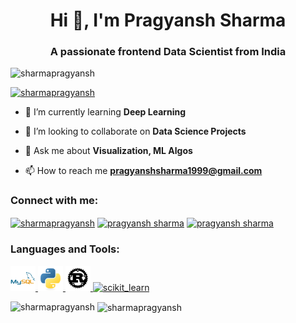 <h1 align="center">Hi 👋, I'm Pragyansh Sharma</h1>
<h3 align="center">A passionate frontend Data Scientist from India</h3>

<p align="left"> <img src="https://komarev.com/ghpvc/?username=sharmapragyansh&label=Profile%20views&color=0e75b6&style=flat" alt="sharmapragyansh" /> </p>

<p align="left"> <a href="https://twitter.com/sharmapragyansh" target="blank"><img src="https://img.shields.io/twitter/follow/sharmapragyansh?logo=twitter&style=for-the-badge" alt="sharmapragyansh" /></a> </p>

- 🌱 I’m currently learning **Deep Learning**

- 👯 I’m looking to collaborate on **Data Science Projects**

- 💬 Ask me about **Visualization, ML Algos**

- 📫 How to reach me **pragyanshsharma1999@gmail.com**

<h3 align="left">Connect with me:</h3>
<p align="left">
<a href="https://twitter.com/sharmapragyansh" target="blank"><img align="center" src="https://raw.githubusercontent.com/rahuldkjain/github-profile-readme-generator/master/src/images/icons/Social/twitter.svg" alt="sharmapragyansh" height="30" width="40" /></a>
<a href="https://linkedin.com/in/pragyansh sharma" target="blank"><img align="center" src="https://raw.githubusercontent.com/rahuldkjain/github-profile-readme-generator/master/src/images/icons/Social/linked-in-alt.svg" alt="pragyansh sharma" height="30" width="40" /></a>
<a href="https://kaggle.com/pragyansh sharma" target="blank"><img align="center" src="https://raw.githubusercontent.com/rahuldkjain/github-profile-readme-generator/master/src/images/icons/Social/kaggle.svg" alt="pragyansh sharma" height="30" width="40" /></a>
</p>

<h3 align="left">Languages and Tools:</h3>
<p align="left"> <a href="https://www.mysql.com/" target="_blank"> <img src="https://raw.githubusercontent.com/devicons/devicon/master/icons/mysql/mysql-original-wordmark.svg" alt="mysql" width="40" height="40"/> </a> <a href="https://www.python.org" target="_blank"> <img src="https://raw.githubusercontent.com/devicons/devicon/master/icons/python/python-original.svg" alt="python" width="40" height="40"/> </a> <a href="https://www.rust-lang.org" target="_blank"> <img src="https://raw.githubusercontent.com/devicons/devicon/master/icons/rust/rust-plain.svg" alt="rust" width="40" height="40"/> </a> <a href="https://scikit-learn.org/" target="_blank"> <img src="https://upload.wikimedia.org/wikipedia/commons/0/05/Scikit_learn_logo_small.svg" alt="scikit_learn" width="40" height="40"/> </a> </p>

<p><img align="left" src="https://github-readme-stats.vercel.app/api/top-langs?username=sharmapragyansh&show_icons=true&locale=en&layout=compact" alt="sharmapragyansh" /></p>

<p>&nbsp;<img align="center" src="https://github-readme-stats.vercel.app/api?username=sharmapragyansh&show_icons=true&locale=en" alt="sharmapragyansh" /></p>
